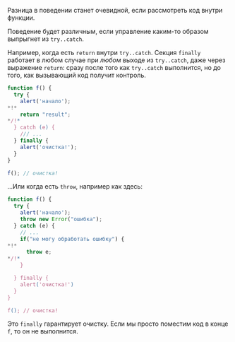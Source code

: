 Разница в поведении станет очевидной, если рассмотреть код внутри функции.

Поведение будет различным, если управление каким-то образом выпрыгнет из `try..catch`.

Например, когда есть `return` внутри `try..catch`. Секция `finally` работает в любом случае при *любом* выходе из `try..catch`, даже через выражение `return`: сразу после того как `try..catch` выполнится, но до того, как вызывающий код получит контроль.

```js run
function f() {
  try {
    alert('начало');
*!*
    return "result";
*/!*
  } catch (e) {
    /// ...
  } finally {
    alert('очистка!');
  }
}

f(); // очистка!
```

...Или когда есть `throw`, например как здесь:

```js run
function f() {
  try {
    alert('начало');
    throw new Error("ошибка");
  } catch (e) {
    // ...
    if("не могу обработать ошибку") {
*!*
      throw e;
*/!*
    }

  } finally {
    alert('очистка!')
  }
}

f(); // очистка!
```

Это `finally` гарантирует очистку. Если мы просто поместим код в конце `f`, то он не выполнится.
